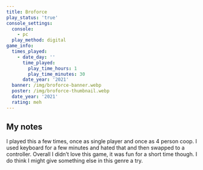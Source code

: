 ```yaml
---
title: Broforce
play_status: 'true'
console_settings:
  console:
    - pc
  play_method: digital
game_info:
  times_played:
    - date_day: ''
      time_played:
        play_time_hours: 1
        play_time_minutes: 30
      date_year: '2021'
  banner: /img/broforce-banner.webp
  poster: /img/broforce-thumbnail.webp
  date_year: '2021'
  rating: meh
---
```


## My notes

I played this a few times, once as single player and once as 4 person coop. I used keyboard for a few minutes and hated that and then swapped to a controller. Overall I didn’t love this game, it was fun for a short time though. I do think I might give something else in this genre a try.
